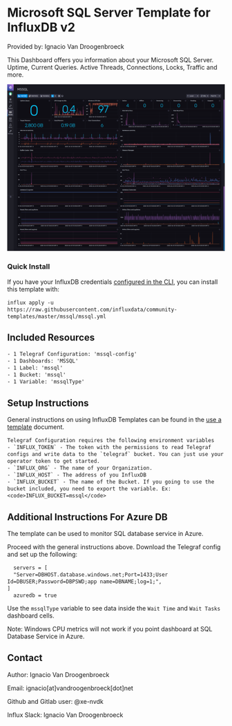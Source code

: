 # Microsoft SQL Server Template for InfluxDB v2

Provided by: Ignacio Van Droogenbroeck

This Dashboard offers you information about your Microsoft SQL Server. Uptime, Current Queries. Active Threads, Connections, Locks, Traffic and more.

![Dashboard Screenshot](screenshot.png)

### Quick Install

If you have your InfluxDB credentials [configured in the CLI](Vhttps://v2.docs.influxdata.com/v2.0/reference/cli/influx/config/), you can install this template with:

```
influx apply -u https://raw.githubusercontent.com/influxdata/community-templates/master/mssql/mssql.yml
```

## Included Resources

    - 1 Telegraf Configuration: 'mssql-config'
    - 1 Dashboards: 'MSSQL'
    - 1 Label: 'mssql'
    - 1 Bucket: 'mssql'
    - 1 Variable: 'mssqlType'

## Setup Instructions

General instructions on using InfluxDB Templates can be found in the [use a template](../docs/use_a_template.md) document.
    
    Telegraf Configuration requires the following environment variables
    - `INFLUX_TOKEN` - The token with the permissions to read Telegraf configs and write data to the `telegraf` bucket. You can just use your operator token to get started.
    - `INFLUX_ORG` - The name of your Organization.
    - `INFLUX_HOST` - The address of you InfluxDB
    - `INFLUX_BUCKET` - The name of the Bucket. If you going to use the bucket included, you need to export the variable. Ex: <code>INFLUX_BUCKET=mssql</code>

## Additional Instructions For Azure DB

The template can be used to monitor SQL database service in Azure.

Proceed with the general instructions above. Download the Telegraf config and set up the following:

```
  servers = [
  "Server=DBHOST.database.windows.net;Port=1433;User Id=DBUSER;Password=DBPSWD;app name=DBNAME;log=1;",
]
  azuredb = true
```

Use the `mssqlType` variable to see data inside the `Wait Time` and `Wait Tasks` dashboard cells.

Note: Windows CPU metrics will not work if you point dashboard at SQL Database Service in Azure.

## Contact

Author: Ignacio Van Droogenbroeck

Email: ignacio[at]vandroogenbroeck[dot]net

Github and Gitlab user: @xe-nvdk 

Influx Slack: Ignacio Van Droogenbroeck
